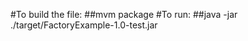 #To build the file:
    ##mvm package
#To run:
    ##java -jar ./target/FactoryExample-1.0-test.jar
